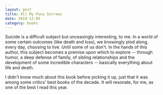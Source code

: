 ```yaml
---
layout: post
title: All My Puny Sorrows
date: 2019-12-05
category: books
---
```


Suicide is a difficult subject but unceasingly interesting, to me. In a world of some certain outcomes (like death and loss), we knowingly plod along, every day, choosing to live. Until some of us don't. In the hands of this author, this subject becomes a premise upon which to explore -- through humor, a deep defense of family, of sibling relationships and the development of some incredible characters -- basically everything about life and death. 

I didn't know much about this book before picking it up, just that it was among some critics' best books of the decade. It will resonate, for me, as one of the best I read this year.